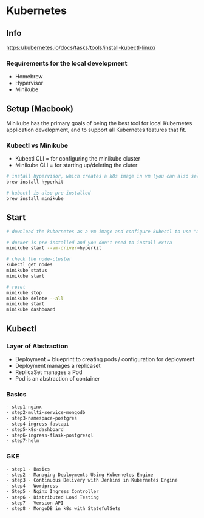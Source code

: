 # Kubernetes

## Info
https://kubernetes.io/docs/tasks/tools/install-kubectl-linux/

### Requirements for the local development
- Homebrew
- Hypervisor
- Minikube

## Setup (Macbook)
Minikube has the primary goals of being the best tool for local Kubernetes application development, and to support all Kubernetes features that fit.

### Kubectl vs Minikube
- Kubectl CLI = for configuring the minikube cluster
- Minikube CLI = for starting up/deleting the cluter

```bash
# install hypervisor, which creates a k8s image in vm (you can also select virtualbox or another vm tools)
brew install hyperkit

# kubectl is also pre-installed
brew install minikube
```
## Start
```bash
# download the kubernetes as a vm image and configure kubectl to use "minikube" cluster.

# docker is pre-installed and you don't need to install extra
minikube start --vm-driver=hyperkit

# check the node-cluster
kubectl get nodes
minikube status
minikube start

# reset
minikube stop
minikube delete --all
minikube start
minikube dashboard
```

## Kubectl

### Layer of Abstraction
- Deployment = blueprint to creating pods / configuration for deployment
- Deployment manages a replicaset
- ReplicaSet manages a Pod
- Pod is an abstraction of container

### Basics
```bash
- step1-nginx 
- step2-multi-service-mongodb
- step3-namespace-postgres
- step4-ingress-fastapi
- step5-k8s-dashboard
- step6-ingress-flask-postgresql
- step7-helm
```

### GKE
```bash
- step1 - Basics
- step2 - Managing Deployments Using Kubernetes Engine
- step3 - Continuous Delivery with Jenkins in Kubernetes Engine
- step4 - Wordpress
- Step5 - Nginx Ingress Controller
- step6 - Distributed Load Testing
- step7 - Version API 
- step8 - MongoDB in k8s with StatefulSets
```